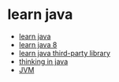 # learn java

- [learn java](https://github.com/gaoxinge/something/tree/master/learn%20java/learn%20java)
- [learn java 8](https://github.com/gaoxinge/something/tree/master/learn%20java/learn%20java%208)
- [learn java third-party library]()
- [thinking in java](https://github.com/gaoxinge/something/tree/master/learn%20java/thinking%20in%20java)
- [JVM](https://github.com/gaoxinge/something/tree/master/learn%20java/JVM)